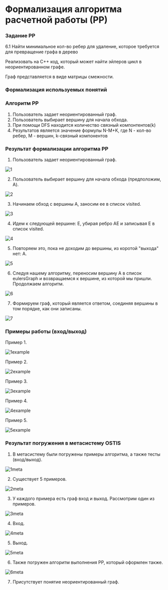 
# Формализация алгоритма расчетной работы (РР)

### Задание РР 
6.1 Найти минимальное кол-во ребер для удаление, которое требуется для превращение графа в дерево

Реализовать на C++ код, который может найти эйлеров цикл в неориентированном графе.

Граф представляется в виде матрицы смежности.

### Формализация используемых понятий


### Алгоритм РР

1. Пользователь задает неориентированный граф.
2. Пользователь выбирает вершину для начала обхода.
3. При помощи DFS находится количество связный компонтентов(k)
4. Результатов является значение формулы N-M+K, где N - кол-во ребер, M - вершин, k-связный компонентов

### Результат формализации алгоритма РР

1. Пользователь задает неориентированный граф.
   
![1](steps/2.png)

2. Пользователь выбирает вершину для начала обхода (предположим, A).
   
![2](steps/1.png)

3. Начинаем обход с вершины A, заносим ее в список visited.
   
![3](steps/3.png)

4. Идем к следующей вершине: E, убирая ребро AE и записывая E в список visited.

![4](steps/4.png)

5. Повторяем это, пока не доходим до вершины, из коротой "выхода" нет: A.
    
![5](steps/5.png)

6. Следуя нашему алгоритму, переносим вершину A в список eulersGraph и возвращаемся к вершине, из которой мы пришли. Продолжаем алгоритм.

![6](steps/6.png)

7. Формируем граф, который является ответом, соединяя вершины в том порядке, как они записаны.
   
![7](steps/7.png)

### Примеры работы (вход/выход)
Пример 1.

![1example](examples/ex1.png)

Пример 2.

![2example](examples/ex2.png)

Пример 3.

![3example](examples/ex3.png)

Пример 4.

![4example](examples/ex4.png)

Пример 5.

![5example](examples/ex1.png)

### Результат погружения в метасистему OSTIS

1. В метасистему были погружены примеры алгоритма, а также тесты (вход/выход).

![1meta](metasystem/1met.png)

2. Существует 5 примеров.

![2meta](metasystem/2met.png)

3. У каждого примера есть граф вход и выход. Рассмотрим один из примеров.

![3meta](metasystem/3met.png)

4. Вход.

![4meta](metasystem/4met.png)

5. Выход.
   
![5meta](metasystem/5met.png)

6. Также погружен алгоритм выполнения РР, который оформлен также.

![6meta](metasystem/6met.png)

7. Присутствует понятие неориентированный граф.
